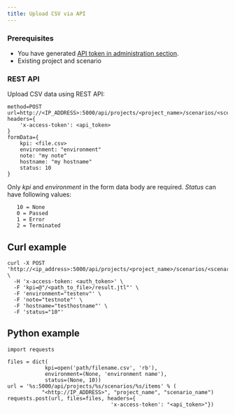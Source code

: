 ```yaml
---
title: Upload CSV via API
---
```


### Prerequisites
* You have generated [API token in administration section](/docs/guides/administration/api-token).
* Existing project and scenario

### REST API

Upload CSV data using REST API:

```
method=POST
url=http://<IP_ADDRESS>:5000/api/projects/<project_name>/scenarios/<scenario_name>/items
headers={
    'x-access-token': <api_token>
}
formData={
    kpi: <file.csv>
    environment: "environment"
    note: "my note"
    hostname: "my hostname"
    status: 10
}
```

Only *kpi* and *environment* in the form data body are required.
*Status* can have following values: 
```
   10 = None
   0 = Passed
   1 = Error
   2 = Terminated
```

## Curl example
```
curl -X POST 'http://<ip_address>:5000/api/projects/<project_name>/scenarios/<scenario_name>/items' \
  -H 'x-access-token: <auth_token>' \
  -F 'kpi=@"/<path_to_file>/result.jtl"' \
  -F 'environment="testenv"' \
  -F 'note="testnote"' \
  -F 'hostname="testhostname"' \
  -F 'status="10"'
```

## Python example

```
import requests

files = dict(
            kpi=open('path/filename.csv', 'rb'),
            environment=(None, 'environment name'),
            status=(None, 10))
url = '%s:5000/api/projects/%s/scenarios/%s/items' % (
           "<http://IP_ADDRESS>", "project_name", "scenario_name")
requests.post(url, files=files, headers={
                                 'x-access-token': "<api_token>"})
```
